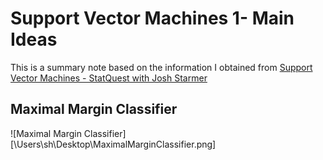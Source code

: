 # Support Vector Machines 1- Main Ideas

This is a summary note based on the information I obtained from [Support Vector Machines - StatQuest with Josh Starmer](https://www.youtube.com/watch?v=efR1C6CvhmE)

## Maximal Margin Classifier
![Maximal Margin Classifier][\Users\sh\Desktop\MaximalMarginClassifier.png]
